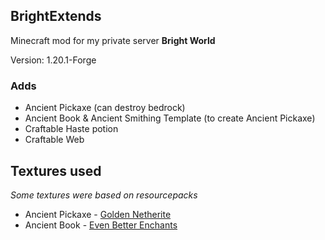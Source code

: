 ## BrightExtends
Minecraft mod for my private server **Bright World**

Version: 1.20.1-Forge
### Adds
- Ancient Pickaxe (can destroy bedrock)
- Ancient Book & Ancient Smithing Template (to create Ancient Pickaxe)
- Craftable Haste potion
- Craftable Web
## Textures used
_Some textures were based on resourcepacks_
- Ancient Pickaxe - [Golden Netherite](https://modrinth.com/resourcepack/golden-netherite)
- Ancient Book - [Even Better Enchants](https://modrinth.com/resourcepack/even-better-enchants)
